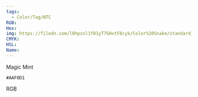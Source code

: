 ```yaml
---
tags:
  - Color/Tag/NTC
RGB:
Hex:
img: https://filedn.com/l0hpzxl1f01yT7GHxtF8cyk/Color%20Snake/standard_csv_to_svg/AAF0D1.svg
CMYK:
HSL:
Name:
---
```

Magic Mint
```palette
#AAF0D1
```
RGB
